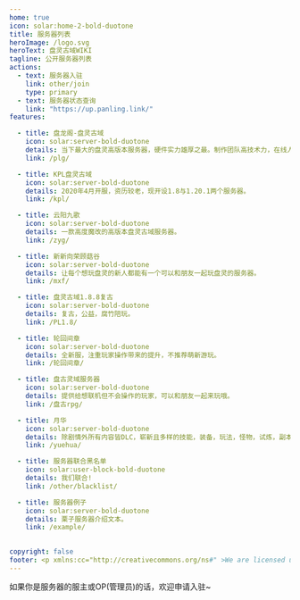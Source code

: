 ```yaml
---
home: true
icon: solar:home-2-bold-duotone
title: 服务器列表
heroImage: /logo.svg
heroText: 盘灵古域WIKI
tagline: 公开服务器列表
actions:
  - text: 服务器入驻
    link: other/join
    type: primary
  - text: 服务器状态查询
    link: "https://up.panling.link/"
features:

  - title: 盘龙阁-盘灵古域
    icon: solar:server-bold-duotone
    details: 当下最大的盘灵高版本服务器，硬件实力雄厚之最。制作团队高技术力，在线人数高，活跃玩家多，基础设施全面，DLC虽复杂但口味咸淡适宜，适合萌新游玩。
    link: /plg/

  - title: KPL盘灵古域
    icon: solar:server-bold-duotone
    details: 2020年4月开服，资历较老，现开设1.8与1.20.1两个服务器。
    link: /kpl/

  - title: 云阳九歌
    icon: solar:server-bold-duotone
    details: 一款高度魔改的高版本盘灵古域服务器。
    link: /zyg/

  - title: 新新向荣顾菇谷
    icon: solar:server-bold-duotone
    details: 让每个想玩盘灵的新人都能有一个可以和朋友一起玩盘灵的服务器。
    link: /mxf/

  - title: 盘灵古域1.8.8复古
    icon: solar:server-bold-duotone
    details: 复古，公益，腐竹陪玩。
    link: /PL1.8/

  - title: 轮回间章
    icon: solar:server-bold-duotone
    details: 全新服，注重玩家操作带来的提升，不推荐萌新游玩。
    link: /轮回间章/

  - title: 盘古灵域服务器
    icon: solar:server-bold-duotone
    details: 提供给想联机但不会操作的玩家，可以和朋友一起来玩哦。
    link: /盘古rpg/

  - title: 月华
    icon: solar:server-bold-duotone
    details: 除剧情外所有内容皆DLC，崭新且多样的技能，装备，玩法，怪物，试炼，副本，与完善易用的基础设施。
    link: /yuehua/

  - title: 服务器联合黑名单
    icon: solar:user-block-bold-duotone
    details: 我们联合!
    link: /other/blacklist/

  - title: 服务器例子
    icon: solar:server-bold-duotone
    details: 栗子服务器介绍文本。
    link: /example/

  
copyright: false
footer: <p xmlns:cc="http://creativecommons.org/ns#" >We are licensed under <a href="http://creativecommons.org/licenses/by/4.0/?ref=chooser-v1" target="_blank" rel="license noopener noreferrer" style="display:inline-block;">CC BY 4.0<img style="height:22px!important;margin-left:3px;vertical-align:text-bottom;" src="https://mirrors.creativecommons.org/presskit/icons/cc.svg?ref=chooser-v1"><img style="height:22px!important;margin-left:3px;vertical-align:text-bottom;" src="https://mirrors.creativecommons.org/presskit/icons/by.svg?ref=chooser-v1"></a></p><br />网站所涉及的公司名称、商标、产品等均为其各自所有者的资产，仅供识别。涉及游戏内的剧情文本为MayorTW & 紅石口袋所有。<br />"Minecraft"以及"我的世界"为美国微软公司的商标 本站与微软公司没有从属关系。| © 2015 - 2025 3ON EM | <a href="https://icp.gov.moe/?keyword=20240969" target="_blank">萌ICP备20240969号</a>
---
```


如果你是服务器的服主或OP(管理员)的话，欢迎申请入驻~
